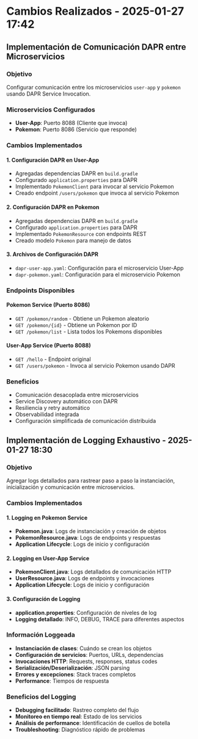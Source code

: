 # Cambios Realizados - 2025-01-27 17:42

## Implementación de Comunicación DAPR entre Microservicios

### Objetivo
Configurar comunicación entre los microservicios `user-app` y `pokemon` usando DAPR Service Invocation.

### Microservicios Configurados
- **User-App**: Puerto 8088 (Cliente que invoca)
- **Pokemon**: Puerto 8086 (Servicio que responde)

### Cambios Implementados

#### 1. Configuración DAPR en User-App
- Agregadas dependencias DAPR en `build.gradle`
- Configurado `application.properties` para DAPR
- Implementado `PokemonClient` para invocar al servicio Pokemon
- Creado endpoint `/users/pokemon` que invoca al servicio Pokemon

#### 2. Configuración DAPR en Pokemon
- Agregadas dependencias DAPR en `build.gradle`
- Configurado `application.properties` para DAPR
- Implementado `PokemonResource` con endpoints REST
- Creado modelo `Pokemon` para manejo de datos

#### 3. Archivos de Configuración DAPR
- `dapr-user-app.yaml`: Configuración para el microservicio User-App
- `dapr-pokemon.yaml`: Configuración para el microservicio Pokemon

### Endpoints Disponibles

#### Pokemon Service (Puerto 8086)
- `GET /pokemon/random` - Obtiene un Pokemon aleatorio
- `GET /pokemon/{id}` - Obtiene un Pokemon por ID
- `GET /pokemon/list` - Lista todos los Pokemons disponibles

#### User-App Service (Puerto 8088)
- `GET /hello` - Endpoint original
- `GET /users/pokemon` - Invoca al servicio Pokemon usando DAPR

### Beneficios
- Comunicación desacoplada entre microservicios
- Service Discovery automático con DAPR
- Resiliencia y retry automático
- Observabilidad integrada
- Configuración simplificada de comunicación distribuida

## Implementación de Logging Exhaustivo - 2025-01-27 18:30

### Objetivo
Agregar logs detallados para rastrear paso a paso la instanciación, inicialización y comunicación entre microservicios.

### Cambios Implementados

#### 1. Logging en Pokemon Service
- **Pokemon.java**: Logs de instanciación y creación de objetos
- **PokemonResource.java**: Logs de endpoints y respuestas
- **Application Lifecycle**: Logs de inicio y configuración

#### 2. Logging en User-App Service
- **PokemonClient.java**: Logs detallados de comunicación HTTP
- **UserResource.java**: Logs de endpoints y invocaciones
- **Application Lifecycle**: Logs de inicio y configuración

#### 3. Configuración de Logging
- **application.properties**: Configuración de niveles de log
- **Logging detallado**: INFO, DEBUG, TRACE para diferentes aspectos

### Información Loggeada
- **Instanciación de clases**: Cuándo se crean los objetos
- **Configuración de servicios**: Puertos, URLs, dependencias
- **Invocaciones HTTP**: Requests, responses, status codes
- **Serialización/Deserialización**: JSON parsing
- **Errores y excepciones**: Stack traces completos
- **Performance**: Tiempos de respuesta

### Beneficios del Logging
- **Debugging facilitado**: Rastreo completo del flujo
- **Monitoreo en tiempo real**: Estado de los servicios
- **Análisis de performance**: Identificación de cuellos de botella
- **Troubleshooting**: Diagnóstico rápido de problemas 
